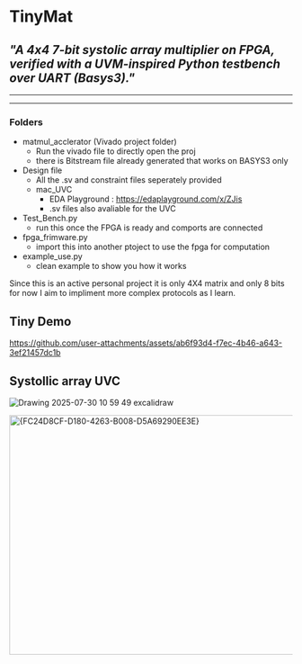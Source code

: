 # TinyMat
## *"A 4x4 7-bit systolic array multiplier on FPGA, verified with a UVM-inspired Python testbench over UART (Basys3)."*

---
---

### Folders 
- matmul_acclerator (Vivado project folder)
  - Run the vivado file to directly open the proj
  - there is Bitstream file already generated that works on BASYS3 only
- Design file
  - All the .sv and constraint files seperately provided
  - mac_UVC
    -  EDA Playground : https://edaplayground.com/x/ZJis
    -  .sv files also avaliable for the UVC 
- Test_Bench.py
  - run this once the FPGA is ready and comports are connected    
- fpga_frimware.py
  - import this into another ptoject to use the fpga for computation
- example_use.py
  - clean example to show you how it works

Since this is an active personal project it is only 4X4 matrix and only 8 bits for now I aim to impliment more complex protocols as I learn.  


## Tiny Demo 
https://github.com/user-attachments/assets/ab6f93d4-f7ec-4b46-a643-3ef21457dc1b





## Systollic array UVC
![Drawing 2025-07-30 10 59 49 excalidraw](https://github.com/user-attachments/assets/f1acf7d0-6aad-4292-9a58-dcf4aa1be77d)

<img width="1600" height="426" alt="{FC24D8CF-D180-4263-B008-D5A69290EE3E}" src="https://github.com/user-attachments/assets/630293e8-d7df-4a69-8c8c-ce6d4953fe75" />

